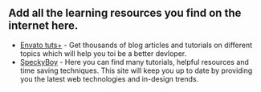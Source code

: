 ## Add all the learning resources you find on the internet here.

- [Envato tuts+](https://code.tutsplus.com/) - Get thousands of blog articles and tutorials on different topics which will help you toi be a better devloper.
- [SpeckyBoy](https://speckyboy.com/) - Here you can find many tutorials, helpful resources and time saving techniques. This site will keep you up to date by providing you the latest web technologies and in-design trends.

